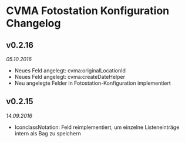 # CVMA Fotostation Konfiguration Changelog

## v0.2.16

*05.10.2016*

* Neues Feld angelegt: cvma:originalLocationId
* Neues Feld angelegt: cvma:createDateHelper
* Neu angelegte Felder in Fotostation-Konfiguration implementiert

## v0.2.15

*14.09.2016*

* IconclassNotation: Feld reimplementiert, um einzelne Listeneinträge intern als Bag zu speichern